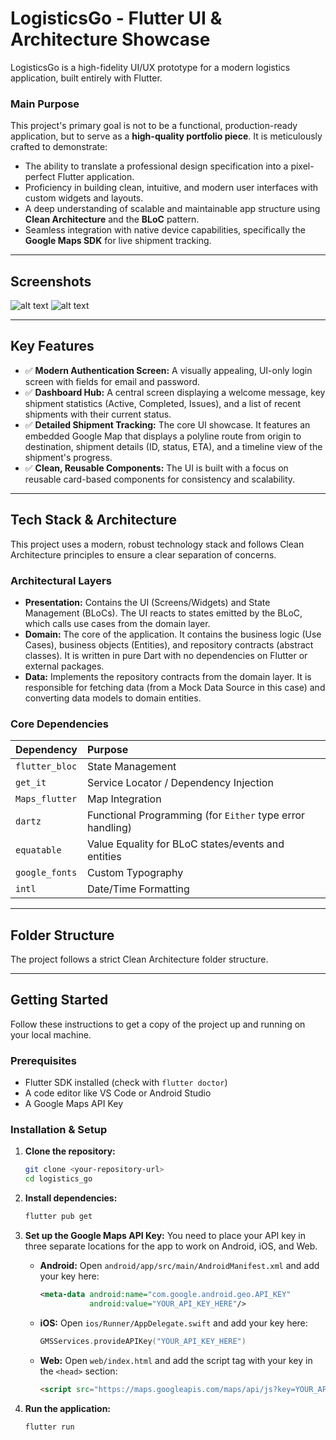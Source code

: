# LogisticsGo - Flutter UI & Architecture Showcase

LogisticsGo is a high-fidelity UI/UX prototype for a modern logistics application, built entirely with Flutter.

### Main Purpose

This project's primary goal is not to be a functional, production-ready application, but to serve as a **high-quality portfolio piece**. It is meticulously crafted to demonstrate:

  - The ability to translate a professional design specification into a pixel-perfect Flutter application.
  - Proficiency in building clean, intuitive, and modern user interfaces with custom widgets and layouts.
  - A deep understanding of scalable and maintainable app structure using **Clean Architecture** and the **BLoC** pattern.
  - Seamless integration with native device capabilities, specifically the **Google Maps SDK** for live shipment tracking.

-----

## Screenshots

![alt text](image.png) ![alt text](image-1.png)

-----

## Key Features

  - ✅ **Modern Authentication Screen:** A visually appealing, UI-only login screen with fields for email and password.
  - ✅ **Dashboard Hub:** A central screen displaying a welcome message, key shipment statistics (Active, Completed, Issues), and a list of recent shipments with their current status.
  - ✅ **Detailed Shipment Tracking:** The core UI showcase. It features an embedded Google Map that displays a polyline route from origin to destination, shipment details (ID, status, ETA), and a timeline view of the shipment's progress.
  - ✅ **Clean, Reusable Components:** The UI is built with a focus on reusable card-based components for consistency and scalability.

-----

## Tech Stack & Architecture

This project uses a modern, robust technology stack and follows Clean Architecture principles to ensure a clear separation of concerns.

### Architectural Layers

  * **Presentation:** Contains the UI (Screens/Widgets) and State Management (BLoCs). The UI reacts to states emitted by the BLoC, which calls use cases from the domain layer.
  * **Domain:** The core of the application. It contains the business logic (Use Cases), business objects (Entities), and repository contracts (abstract classes). It is written in pure Dart with no dependencies on Flutter or external packages.
  * **Data:** Implements the repository contracts from the domain layer. It is responsible for fetching data (from a Mock Data Source in this case) and converting data models to domain entities.

### Core Dependencies

| Dependency | Purpose |
| :--- | :--- |
| `flutter_bloc` | State Management |
| `get_it` | Service Locator / Dependency Injection |
| `Maps_flutter` | Map Integration |
| `dartz` | Functional Programming (for `Either` type error handling) |
| `equatable` | Value Equality for BLoC states/events and entities |
| `google_fonts` | Custom Typography |
| `intl` | Date/Time Formatting |

-----

## Folder Structure

The project follows a strict Clean Architecture folder structure.


-----

## Getting Started

Follow these instructions to get a copy of the project up and running on your local machine.

### Prerequisites

  - Flutter SDK installed (check with `flutter doctor`)
  - A code editor like VS Code or Android Studio
  - A Google Maps API Key

### Installation & Setup

1.  **Clone the repository:**

    ```sh
    git clone <your-repository-url>
    cd logistics_go
    ```

2.  **Install dependencies:**

    ```sh
    flutter pub get
    ```

3.  **Set up the Google Maps API Key:**
    You need to place your API key in three separate locations for the app to work on Android, iOS, and Web.

      * **Android:**
        Open `android/app/src/main/AndroidManifest.xml` and add your key here:

        ```xml
        <meta-data android:name="com.google.android.geo.API_KEY"
                   android:value="YOUR_API_KEY_HERE"/>
        ```

      * **iOS:**
        Open `ios/Runner/AppDelegate.swift` and add your key here:

        ```swift
        GMSServices.provideAPIKey("YOUR_API_KEY_HERE")
        ```

      * **Web:**
        Open `web/index.html` and add the script tag with your key in the `<head>` section:

        ```html
        <script src="https://maps.googleapis.com/maps/api/js?key=YOUR_API_KEY_HERE"></script>
        ```

4.  **Run the application:**

    ```sh
    flutter run
    ```